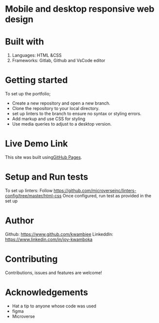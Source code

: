 # Mobile and desktop responsive web design

# Built with

1. Languages: HTML &CSS
2. Frameworks: Gitlab, Github and VsCode editor

# Getting started

To set up the portfolio;

- Create a new repository and open a new branch.
- Clone the repository to your local directory.
- set up linters to the branch to ensure no syntax or styling errors.
- Add markup and use CSS for styling
- Use media queries to adjust to a desktop version.

# Live Demo Link

This site was built using[GitHub Pages](https://kwambiee.github.io/First-Portfolio/).

# Setup and Run tests

To set up linters: Follow https://github.com/microverseinc/linters-config/tree/master/html-css
Once configured, run test as provided in the set up

# Author

Github: https://www.github.com/kwambiee
LinkeddIn: https://www.linkedin.com/in/joy-kwamboka

# Contributing

Contributions, issues and features are welcome!

# Acknowledgements

- Hat a tip to anyone whose code was used
- figma
- Microverse
